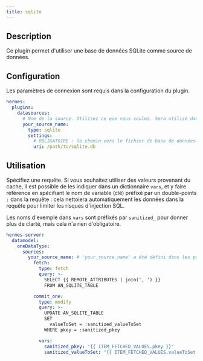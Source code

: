 ```yaml
---
title: sqlite
---
```


## Description

Ce plugin permet d'utiliser une base de données SQLite comme source de données.

## Configuration

Les paramètres de connexion sont requis dans la configuration du plugin.

```yaml
hermes:
  plugins:
    datasources:
      # Nom de la source. Utilisez ce que vous voulez. Sera utilisé dans le modèle de données
      your_source_name:
        type: sqlite
        settings:
          # OBLIGATOIRE : le chemin vers le fichier de base de données
          uri: /path/to/sqlite.db
```

## Utilisation

Spécifiez une requête. Si vous souhaitez utiliser des valeurs provenant du cache, il est possible de les indiquer dans un dictionnaire `vars`, et y faire référence en spécifiant le nom de variable (clé) préfixé par un double-points `:` dans la requête : cela nettoiera automatiquement les données dans la requête pour limiter les risques d'injection SQL.

Les noms d'exemple dans `vars` sont préfixés par `sanitized_` pour donner plus de clarté, mais cela n'a rien d'obligatoire.

```yaml
hermes-server:
  datamodel:
    oneDataType:
      sources:
        your_source_name: # 'your_source_name' a été défini dans les paramètres du plugin
          fetch:
            type: fetch
            query: >-
              SELECT {{ REMOTE_ATTRIBUTES | join(', ') }}
              FROM AN_SQLITE_TABLE

          commit_one:
            type: modify
            query: >-
              UPDATE AN_SQLITE_TABLE
              SET
                valueToSet = :sanitized_valueToSet
              WHERE pkey = :sanitized_pkey

            vars:
              sanitized_pkey: "{{ ITEM_FETCHED_VALUES.pkey }}"
              sanitized_valueToSet: "{{ ITEM_FETCHED_VALUES.valueToSet }}"
```
